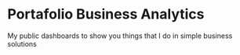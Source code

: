 # Portafolio Business Analytics
My public dashboards to show you things that I do in simple business solutions

